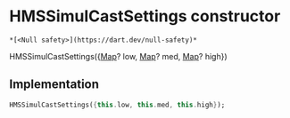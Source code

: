 


# HMSSimulCastSettings constructor




    *[<Null safety>](https://dart.dev/null-safety)*



HMSSimulCastSettings({[Map](https://api.flutter.dev/flutter/dart-core/Map-class.html)? low, [Map](https://api.flutter.dev/flutter/dart-core/Map-class.html)? med, [Map](https://api.flutter.dev/flutter/dart-core/Map-class.html)? high})





## Implementation

```dart
HMSSimulCastSettings({this.low, this.med, this.high});
```







